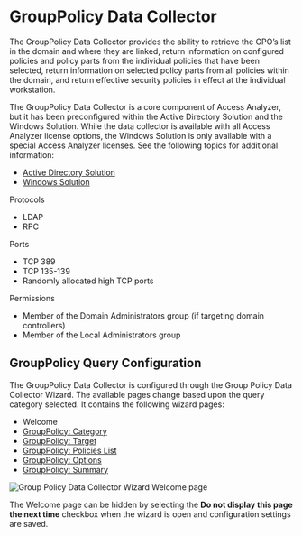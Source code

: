 # GroupPolicy Data Collector

The GroupPolicy Data Collector provides the ability to retrieve the GPO’s list in the domain and
where they are linked, return information on configured policies and policy parts from the
individual policies that have been selected, return information on selected policy parts from all
policies within the domain, and return effective security policies in effect at the individual
workstation.

The GroupPolicy Data Collector is a core component of Access Analyzer, but it has been preconfigured
within the Active Directory Solution and the Windows Solution. While the data collector is available
with all Access Analyzer license options, the Windows Solution is only available with a special
Access Analyzer licenses. See the following topics for additional information:

- [Active Directory Solution](/docs/accessanalyzer/12.0/solutions/activedirectory/overview.md)
- [Windows Solution](/docs/accessanalyzer/12.0/solutions/windows/overview.md)

Protocols

- LDAP
- RPC

Ports

- TCP 389
- TCP 135-139
- Randomly allocated high TCP ports

Permissions

- Member of the Domain Administrators group (if targeting domain controllers)
- Member of the Local Administrators group

## GroupPolicy Query Configuration

The GroupPolicy Data Collector is configured through the Group Policy Data Collector Wizard. The
available pages change based upon the query category selected. It contains the following wizard
pages:

- Welcome
- [GroupPolicy: Category](/docs/accessanalyzer/12.0/admin/datacollector/grouppolicy/category.md)
- [GroupPolicy: Target](/docs/accessanalyzer/12.0/admin/datacollector/grouppolicy/target.md)
- [GroupPolicy: Policies List](/docs/accessanalyzer/12.0/admin/datacollector/grouppolicy/policieslist.md)
- [GroupPolicy: Options](/docs/accessanalyzer/12.0/admin/datacollector/grouppolicy/options.md)
- [GroupPolicy: Summary](/docs/accessanalyzer/12.0/admin/datacollector/grouppolicy/summary.md)

![Group Policy Data Collector Wizard Welcome page](/img/product_docs/accessanalyzer/12.0/admin/datacollector/grouppolicy/welcome.webp)

The Welcome page can be hidden by selecting the **Do not display this page the next time** checkbox
when the wizard is open and configuration settings are saved.
